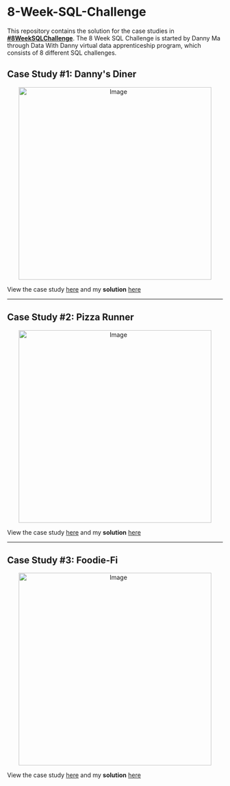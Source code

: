# 8-Week-SQL-Challenge

This repository contains the solution for the case studies in **[#8WeekSQLChallenge](https://8weeksqlchallenge.com)**.
The 8 Week SQL Challenge is started by Danny Ma through Data With Danny virtual data apprenticeship program, which consists of 8 different SQL challenges.

## Case Study #1: Danny's Diner
<p align="center">
<img src="https://8weeksqlchallenge.com/images/case-study-designs/1.png" alt="Image" width="450" height="450">

View the case study [here](https://8weeksqlchallenge.com/case-study-1/) and my **solution** [here](https://github.com/manaswikamila05/8-Week-SQL-Challenge/tree/main/Case%20Study%20%23%201%20-%20Danny's%20Diner) 

***

## Case Study #2: Pizza Runner
<p align="center">
<img src="https://8weeksqlchallenge.com/images/case-study-designs/2.png" alt="Image" width="450" height="450">

View the case study [here](https://8weeksqlchallenge.com/case-study-2/) and my **solution** [here](https://github.com/manaswikamila05/8-Week-SQL-Challenge/tree/main/Case%20Study%20%23%202%20-%20Pizza%20Runner) 
  
***

## Case Study #3: Foodie-Fi
<p align="center">
<img src="https://8weeksqlchallenge.com/images/case-study-designs/3.png" alt="Image" width="450" height="450">

View the case study [here](https://8weeksqlchallenge.com/case-study-3/) and my **solution** [here](https://github.com/manaswikamila05/8-Week-SQL-Challenge/tree/main/Case%20Study%20%23%203%20-%20Foodie-Fi) 
